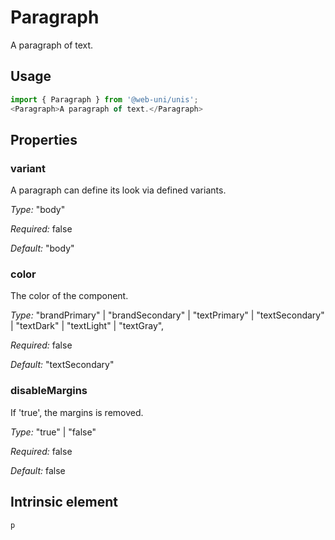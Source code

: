 # Paragraph

A paragraph of text.

## Usage

```javascript
import { Paragraph } from '@web-uni/unis';
<Paragraph>A paragraph of text.</Paragraph>
```

## Properties

### variant

A paragraph can define its look via defined variants.

*Type:* "body"

*Required:* false

*Default:* "body"

### color

The color of the component.

*Type:* "brandPrimary" | "brandSecondary" | "textPrimary" | "textSecondary" | "textDark" | "textLight" | "textGray",

*Required:* false

*Default:* "textSecondary"

### disableMargins

If 'true', the margins is removed.

*Type:* "true" | "false"

*Required:* false

*Default:* false

## Intrinsic element

```
p
```
